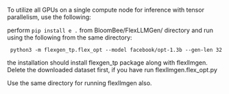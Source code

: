 To utilize all GPUs on a single compute node for inference with tensor parallelism, use the following:

perform ```pip install e .``` from BloomBee/FlexLLMGen/  directory and run using the following from the same directory:

```
 python3 -m flexgen_tp.flex_opt --model facebook/opt-1.3b --gen-len 32
```
the installation should install flexgen_tp package along with flexllmgen. Delete the downloaded dataset first, if you have run flexllmgen.flex_opt.py

Use the same directory for running flexllmgen also.

